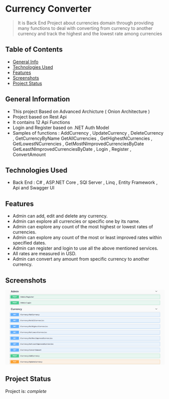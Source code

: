 
# Currency Converter
> It is Back End  Project about currencies domain  through providing many functions to deal 
  with converting from currency to another currency and track the highest and the lowest rate among currencies


## Table of Contents
* [General Info](#general-information)
* [Technologies Used](#technologies-used)
* [Features](#features)
* [Screenshots](#screenshots) 
* [Project Status](#project-status)



## General Information
- This project Based on Advanced Archicture ( Onion Architecture )
- Project based on Rest Api
- It contains 12 Api Functions
- Login and Register based on .NET Auth Model
- Samples of functions : AddCurrency , UpdateCurrency , DeleteCurrency , GetCurrencyByName
                         GetAllCurrencies , GetHighestNCurrencies , GetLowestNCurrencies , GetMostNImprovedCurrenciesByDate
                         GetLeastNImprovedCurrenciesByDate , Login , Register , ConvertAmount


## Technologies Used
- Back End :   C# , ASP.NET Core , SQl Server , Linq , Entity Framework , Api and Swagger UI



## Features
- Admin can add, edit and delete any currency.
- Admin can explore all currencies or specific one by its name.
- Admin can explore any count of the most highest or lowest rates of currencies.
- Admin can explore any count of the most or least improved rates within specified dates.
- Admin can register and login to use all the above mentioned services.
- All rates are measured in USD.
- Admin can convert any amount from specific currency to another currency.


## Screenshots
![Example screenshot](./images/screen.png)


## Project Status
Project is: _complete_ 




